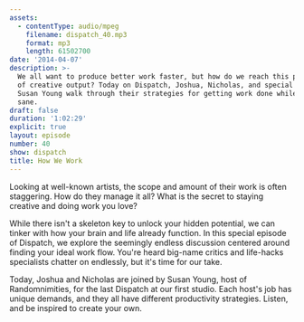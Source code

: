 ```yaml
---
assets:
  - contentType: audio/mpeg
    filename: dispatch_40.mp3
    format: mp3
    length: 61502700
date: '2014-04-07'
description: >-
  We all want to produce better work faster, but how do we reach this pinnacle
  of creative output? Today on Dispatch, Joshua, Nicholas, and special guest
  Susan Young walk through their strategies for getting work done while staying
  sane.
draft: false
duration: '1:02:29'
explicit: true
layout: episode
number: 40
show: dispatch
title: How We Work
---
```

Looking at well-known artists, the scope and amount of their work is often staggering. How do they manage it all? What is the secret to staying creative and doing work you love?

While there isn't a skeleton key to unlock your hidden potential, we can tinker with how your brain and life already function. In this special episode of Dispatch, we explore the seemingly endless discussion centered around finding your ideal work flow. You're heard big-name critics and life-hacks specialists chatter on endlessly, but it's time for our take. 

Today, Joshua and Nicholas are joined by Susan Young, host of Randomnimities, for the last Dispatch at our first studio. Each host's job has unique demands, and they all have different productivity strategies. Listen, and be inspired to create your own.